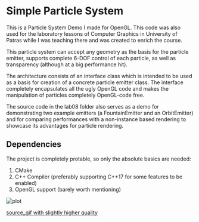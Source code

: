 # Simple Particle System
This is a Particle System Demo I made for OpenGL. This code was also used for the laboratory lessons of Computer Graphics in University of Patras while I was teaching there and was created to enrich the course.

This particle system can accept any geometry as the basis for the particle emitter, supports complete 6-DOF control of each particle, as well as transparency (although at a big performance hit).

The architecture consists of an interface class which is intended to be used as a basis for creation of a concrete particle emitter class. The interface completely encapsulates all the ugly OpenGL code and makes the manipulation of particles completely OpenGL-code free. 

The source code in the lab08 folder also serves as a demo for demonstrating two example emitters (a FountainEmitter and an OrbitEmitter) and for comparing performances with a non-instance based rendering to showcase its advantages for particle rendering.

## Dependencies
The project is completely protable, so only the absolute basics are needed:
1. CMake
2. C++ Compiler (preferably supporting C++17 for some features to be enabled)
3. OpenGL support (barely worth mentioning)

![plot](https://media.giphy.com/media/cjZIzDNstBUcD9mxpc/giphy-downsized.gif)


[source_gif with slightly higher quality](https://media.giphy.com/media/cjZIzDNstBUcD9mxpc/giphy.gif)
